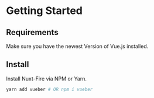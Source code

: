 # Getting Started

## Requirements

Make sure you have the newest Version of Vue.js installed.

## Install

Install Nuxt-Fire via NPM or Yarn.

```bash
yarn add vueber # OR npm i vueber
```